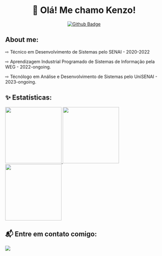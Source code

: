 <h1 align="center">👋 Olá! Me chamo Kenzo!</h1>

<div> 
    <div align="center">

[![Github Badge](https://img.shields.io/badge/-Github-000?style=flat-square&logo=Github&logoColor=white&link=https://github.com/Thiago-M-Braga)](https://github.com/Kenzohfs)
   </div>
<div>

## About me:

⇨ Técnico em Desenvolvimento de Sistemas pelo SENAI - 2020-2022

⇨ Aprendizagem Industrial Programado de Sistemas de Informação pela WEG - 2022-ongoing.

⇨ Técnólogo em Análise e Desenvolvimento de Sistemas pelo UniSENAI - 2023-ongoing.


</div>
    
## ✨ Estatísticas:

<a href="https://github.com/kenzohfs" text-decoration="none">
    <div display:"flex" justifyContent:"center">
        <img height="180em" src="https://github-readme-stats.vercel.app/api?username=kenzohfs&show_icons=true&theme=github_dark&include_all_commits=true&count_private=true"/>
        <img height="180em" src="https://github-readme-stats.vercel.app/api/top-langs/?username=kenzohfs&layout=compact&langs_count=7&theme=github_dark"/>
        <img height="180em" src="https://github-readme-streak-stats.herokuapp.com?user=pr2tik1&theme=dark&hide_border=true" >
    </div>
</a>


## 📬 Entre em contato comigo:
<div> 
   <a href="https://instagram.com/thiaguh_braga" target="_blank"><img src="https://img.shields.io/badge/-Instagram-%23E4405F?style=for-the-badge&logo=instagram&logoColor=white" target="_blank"></a>
</div>

